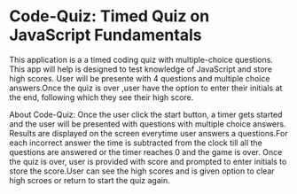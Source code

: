 # Code-Quiz: Timed Quiz on JavaScript Fundamentals

This application is a a timed coding quiz with multiple-choice questions. This app will help is designed to test knowledge of JavaScript and store high scores. User will be presente with 4 questions and multiple choice answers.Once the quiz is over ,user have the option to enter their initials at the end, following which they see their high score.

About Code-Quiz:
Once the user click the start button, a timer gets started and the user will be presented with questions with multiple choice answers. Results are displayed on the screen everytime user answers a questions.For each incorrect answer the time is subtracted from the clock till all the questions are answered or the timer reaches 0 and the game is over. Once the quiz is over, user is provided with score and prompted to enter initials to store the score.User can see the high scores and is given option to clear high scroes or return to start the quiz again.
